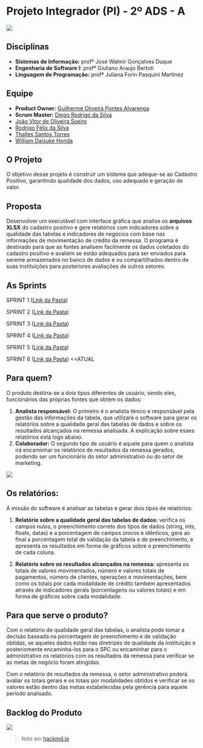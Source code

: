 # Projeto Integrador (PI) - 2º ADS - A

![](https://i.imgur.com/ZfZWCEm.png)

## Disciplinas

 - __Sistemas de Informação:__ profº José Walmir Gonçalves Duque
 - __Engenharia de Software I:__ profº Giuliano Araujo Bertoti 
 - __Linguagem de Programação:__ profª Juliana Forin Pasquini Martinez

## Equipe

 - __Product Owner:__ [Guilherme Oliveira Pontes Alvarenga](https://github.com/guilhermeUndy)
 - __Scrum Master:__ [Diego Rodrigo da Silva](https://github.com/diegosilva89)
 - [João Vitor de Oliveira Soeiro](https://github.com/joaosoeiro)
 - [Rodrigo Félix da Silva](https://github.com/roodrigofelix)
 - [Thalles Santos Torres](https://github.com/ThallesTorres)
 - [William Daisuke Honda](https://github.com/Lunix800)
 
## O Projeto

O objetivo desse projeto é construir um sistema que adeque-se ao Cadastro Positivo, garantindo qualidade dos dados, uso adequado e geração de valor.

## Proposta

Desenvolver um executável com interface gráfica que analise os **arquivos XLSX** do cadastro positivo e gere relatórios com indicadores sobre a qualidade das tabelas e indicadores de negócios com base nas informações de movimentação de crédito da remessa. O programa é destinado para que as fontes analisem facilmente os dados coletados do cadastro positivo e avaliem se estão adequados para ser enviados para sereme armazenados no banco de dados e ou compartilhados dentro de suas instituições para posteriores avaliações de outros setores.

## As Sprints

SPRINT 1 ([Link da Pasta](https://github.com/ThallesTorres/Projeto_SPC/tree/master/SPRINT%201))

SPRINT 2 ([Link da Pasta](https://github.com/ThallesTorres/Projeto_SPC/tree/master/SPRINT%202))

SPRINT 3 ([Link da Pasta](https://github.com/ThallesTorres/Projeto_SPC/tree/master/SPRINT%203))

SPRINT 4 ([Link da Pasta](https://github.com/ThallesTorres/Projeto_SPC/tree/master/SPRINT%204)) 

SPRINT 5 ([Link da Pasta](https://github.com/ThallesTorres/Projeto_SPC/tree/master/SPRINT%205)) 

SPRINT 6 ([Link da Pasta](https://github.com/ThallesTorres/Projeto_SPC/tree/master/SPRINT%206)) <=ATUAL

## Para quem?
O produto destina-se a dois tipos diferentes de usuário, sendo eles, funcionários das próprias fontes que obtém os dados:

1. **Analista responsável:** O primeiro é o analista ténico e responsável pela gestão das informações da tabela, que utilizará o software para gerar os relatórios sobre a qualidade geral das tabelas de dados e sobre os resultados alcançados na remessa analisada. A explicação sobre esses relatórios está logo abaixo.
2. **Colaborador:** O segundo tipo de usuário é aquele para quem o analista irá encaminhar os relatórios de resultados da remessa gerados, podendo ser um funcionário do setor administrativo ou do setor de marketing.

![](https://i.imgur.com/qntHGQD.jpg)

## Os relatórios:
A missão do software é analisar as tabelas e gerar dois tipos de relatórios:

1. **Relatório sobre a qualidade geral das tabelas de dados:** verifica os campos nulos, o preenchimento correto dos tipos de dados (string, ints, floats, datas) e a porcentagem de campos únicos e idênticos, gera ao final a porcentagem total de validação da tabela e de preenchimento, e apresenta os resultados em forma de gráficos sobre o preenchimento de cada coluna.

2. **Relatório sobre os resultados alcançados na remessa:** apresenta os totais 
de valores movimentados, número e valores totais de pagamentos, número de clientes, operações e movimentações, bem como os totais por cada modalidade de crédito também apresentados através de indicadores gerais (porcentagens ou valores totais) e em forma de gráficos sobre cada modalidade.

## Para que serve o produto?
Com o relatório de qualidade geral das tabelas, o analista pode tomar a decisão baseada na porcentagem de preenchimento e de validação obtidas, se aqueles dados estão nas diretrizes de qualidade da instituição e posteriomente encaminhá-los para o SPC ou encaminhar para o administrativo os relatórios com os resultados da remessa para verificar se as metas de negócio foram atingidas.

Com o relatório de resultados da remessa, o setor administrativo poderá avaliar os totais gerais e os totais por modalidades obtidos e verificar se os valores estão dentro das metas estabelecidas pela gerência para aquele período analisado.

## Backlog do Produto

![](https://i.imgur.com/PrMUCUV.jpg)

> feito em [hackmd.io](https://hackmd.io)
